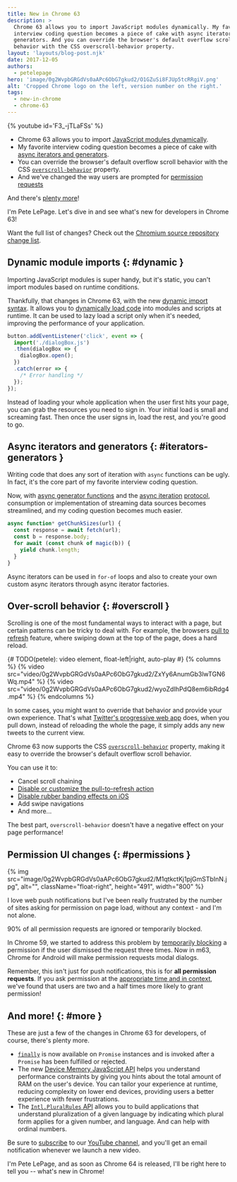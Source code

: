```yaml
---
title: New in Chrome 63
description: >
  Chrome 63 allows you to import JavaScript modules dynamically. My favorite
  interview coding question becomes a piece of cake with async iterators and
  generators. And you can override the browser's default overflow scroll
  behavior with the CSS overscroll-behavior property.
layout: 'layouts/blog-post.njk'
date: 2017-12-05
authors:
  - petelepage
hero: 'image/0g2WvpbGRGdVs0aAPc6ObG7gkud2/O1GZuSi8FJUp5tcRRgiV.png'
alt: 'Cropped Chrome logo on the left, version number on the right.'
tags:
  - new-in-chrome
  - chrome-63
---
```


{% youtube id='F3_-jTLaFSs' %}

* Chrome 63 allows you to import [JavaScript modules dynamically](#dynamic).
* My favorite interview coding question becomes a piece of cake with
  [async iterators and generators](#iterators-generators).
* You can override the browser's default overflow scroll behavior with
  the CSS [`overscroll-behavior`](#overscroll) property.
* And we've changed the way users are prompted for
  [permission requests](#permissions)

And there's [plenty more](#more)!

I'm Pete LePage. Let's dive in and see what's new for developers in Chrome 63!

Want the full list of changes? Check out the
[Chromium source repository change list](https://chromium.googlesource.com/chromium/src/+log/62.0.3202.62..63.0.3239.84).

## Dynamic module imports {: #dynamic }

Importing JavaScript modules is super handy, but it's static, you can't
import modules based on runtime conditions.

Thankfully, that changes in Chrome 63, with the new
[dynamic import syntax](https://tc39.github.io/proposal-dynamic-import/). It
allows you to [dynamically load code](https://dynamic-import.firebaseapp.com/news)
into modules and scripts at runtime. It can be used to lazy load a script
only when it's needed, improving the performance of your application.

```js
button.addEventListener('click', event => {
  import('./dialogBox.js')
  .then(dialogBox => {
    dialogBox.open();
  })
  .catch(error => {
    /* Error handling */
  });
});
```

Instead of loading your whole application when the user first hits your page,
you can grab the resources you need to sign in. Your initial load is small
and screaming fast. Then once the user signs in, load the rest, and you're
good to go.

## Async iterators and generators {: #iterators-generators }

Writing code that does any sort of iteration with `async` functions can be ugly.
In fact, it's the core part of my favorite interview coding question.

Now, with
[async generator functions](https://jakearchibald.com/2017/async-iterators-and-generators/)
and the [async iteration](http://2ality.com/2016/10/asynchronous-iteration.html)
[protocol](https://ponyfoo.com/articles/javascript-asynchronous-iteration-proposal),
consumption or implementation of streaming data sources becomes streamlined,
and my coding question becomes much easier.

```js
async function* getChunkSizes(url) {
  const response = await fetch(url);
  const b = response.body;
  for await (const chunk of magic(b)) {
    yield chunk.length;
  }
}
```

Async iterators can be used in `for-of` loops and also to create your own
custom async iterators through async iterator factories.

## Over-scroll behavior {: #overscroll }

Scrolling is one of the most fundamental ways to interact with a page, but
certain patterns can be tricky to deal with. For example, the browsers
[pull to refresh](https://developers.google.com/web/updates/2017/11/overscroll-behavior#p2r) feature,
where swiping down at the top of the page, does a hard reload.

{# TODO(petele): video element, float-left|right, auto-play #}
{% columns %}
{% video src="video/0g2WvpbGRGdVs0aAPc6ObG7gkud2/ZxYy6AnumGb3lwTGN6Wq.mp4" %}
{% video src="video/0g2WvpbGRGdVs0aAPc6ObG7gkud2/wyoZdIhPdQ8em6ibRdg4.mp4" %}
{% endcolumns %}

In some cases, you might want to override that behavior and provide your own
experience. That's what [Twitter's progressive web app](https://mobile.twitter.com)
does, when you pull down, instead of reloading the whole the page, it simply
adds any new tweets to the current view.

Chrome 63 now supports the CSS
[`overscroll-behavior`](https://developers.google.com/web/updates/2017/11/overscroll-behavior)
property, making it easy to override the browser's default overflow scroll behavior.

You can use it to:

* Cancel scroll chaining
* [Disable or customize the pull-to-refresh action](https://developers.google.com/web/updates/2017/11/overscroll-behavior#disablp2r)
* [Disable rubber banding effects on iOS](https://developers.google.com/web/updates/2017/11/overscroll-behavior#disableglow)
* Add swipe navigations
* And more...

The best part, `overscroll-behavior` doesn't have a negative effect on your
page performance!

## Permission UI changes {: #permissions }

{% img src="image/0g2WvpbGRGdVs0aAPc6ObG7gkud2/M1qtkctKj1pjGmSTbInN.jpg", alt="", className="float-right", height="491", width="800" %}

I love web push notifications but I've been really frustrated by the number of
sites asking for permission on page load, without any context - and I'm not
alone.

90% of all permission requests are ignored or temporarily blocked.

In Chrome 59, we started to address this problem by
[temporarily blocking](https://www.chromestatus.com/feature/6443143280984064)
a permission if the user dismissed the request three times. Now in m63,
Chrome for Android will make permission requests modal dialogs.

Remember, this isn't just for push notifications, this is for **all
permission requests**. If you ask permission at the [appropriate time
and in context](https://developers.google.com/web/fundamentals/push-notifications/permission-ux),
we've found that users are two and a half times more likely to grant permission!

## And more! {: #more }

These are just a few of the changes in Chrome 63 for developers, of course,
there's plenty more.

* [`finally`](https://developers.google.com/web/updates/2017/10/promise-finally)
  is now available on `Promise` instances and is invoked after a `Promise` has
  been fulfilled or rejected.
* The new
  [Device Memory JavaScript API](https://github.com/w3c/device-memory#the-web-exposed-api)
  helps you understand performance constraints by giving you hints about the
  total amount of RAM on the user's device. You can tailor your experience at
  runtime, reducing complexity on lower end devices, providing users a better
  experience with fewer frustrations.
* The [`Intl.PluralRules` API](https://developers.google.com/web/updates/2017/10/intl-pluralrules) allows
  you to build applications that understand pluralization of a given language
  by indicating which plural form applies for a given number, and language.
  And can help with ordinal numbers.

Be sure to [subscribe](https://goo.gl/6FP1a5) to our
[YouTube channel](https://www.youtube.com/user/ChromeDevelopers/), and
you'll get an email notification whenever we launch a new video.

I'm Pete LePage, and as soon as Chrome 64 is released, I'll be right
here to tell you -- what's new in Chrome!
